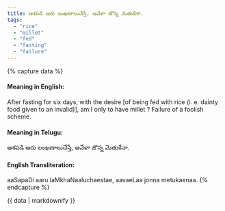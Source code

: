 ```yaml
---
title: ఆశపడి ఆరు లంఖణాలుచేస్తే, ఆవేళా జొన్న మెతుకేనా.
tags:
  - "rice"
  - "millet"
  - "fed"
  - "fasting"
  - "failure"
---
```


{% capture data %}
#### Meaning in English:
After fasting for six days, with the desire [of being fed with rice (i. e. dainty food given to an invalid)], am I only to have millet ?
Failure of a foolish scheme.

#### Meaning in Telugu:
ఆశపడి ఆరు లంఖణాలుచేస్తే, ఆవేళా జొన్న మెతుకేనా.

#### English Transliteration:
aaSapaDi aaru laMkhaNaaluchaestae, aavaeLaa jonna metukaenaa.
{% endcapture %}

<div class="notice">{{ data | markdownify }}</div>

